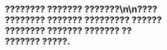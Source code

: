 # ???????? ??????? ???????\n\n???? ???????? ??????? ????????? ?????? ???????? ??????? ??????? ?? ??????? ?????.
